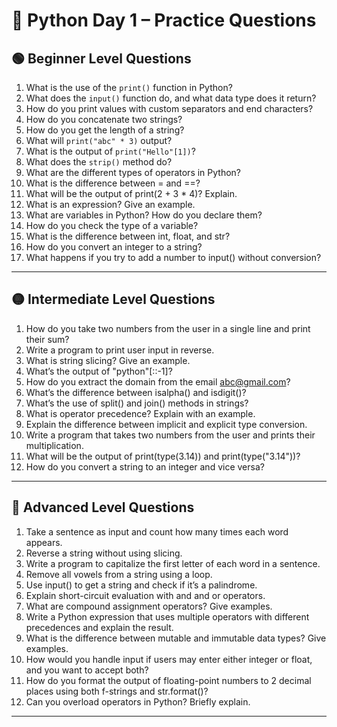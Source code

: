
# 🐍 Python Day 1 – Practice Questions

## 🟢 Beginner Level Questions

1. What is the use of the `print()` function in Python?
2. What does the `input()` function do, and what data type does it return?
3. How do you print values with custom separators and end characters?
4. How do you concatenate two strings?
5. How do you get the length of a string?
6. What will `print("abc" * 3)` output?
7. What is the output of `print("Hello"[1])`?
8. What does the `strip()` method do?
9. What are the different types of operators in Python?
10. What is the difference between = and ==?
11. What will be the output of print(2 + 3 * 4)? Explain.
12. What is an expression? Give an example.
13. What are variables in Python? How do you declare them?
14. How do you check the type of a variable?
15. What is the difference between int, float, and str?
16. How do you convert an integer to a string?
17. What happens if you try to add a number to input() without conversion?


---

## 🟡 Intermediate Level Questions

1. How do you take two numbers from the user in a single line and print their sum?  
2. Write a program to print user input in reverse.  
3. What is string slicing? Give an example.  
4. What’s the output of "python"[::-1]?  
5. How do you extract the domain from the email abc@gmail.com?  
6. What’s the difference between isalpha() and isdigit()?  
7. What’s the use of split() and join() methods in strings?   
8. What is operator precedence? Explain with an example.  
9. Explain the difference between implicit and explicit type conversion.  
10. Write a program that takes two numbers from the user and prints their multiplication.
11. What will be the output of print(type(3.14)) and print(type("3.14"))?  
12. How do you convert a string to an integer and vice versa?  

---

## 🔴 Advanced Level Questions

1. Take a sentence as input and count how many times each word appears.  
2. Reverse a string without using slicing.  
3. Write a program to capitalize the first letter of each word in a sentence.  
4. Remove all vowels from a string using a loop.  
5. Use input() to get a string and check if it’s a palindrome. 
6. Explain short-circuit evaluation with and and or operators.  
7. What are compound assignment operators? Give examples.  
8. Write a Python expression that uses multiple operators with different precedences and explain the result. 
9. What is the difference between mutable and immutable data types? Give examples.  
10. How would you handle input if users may enter either integer or float, and you want to accept both?  
11. How do you format the output of floating-point numbers to 2 decimal places using both f-strings and str.format()?  
12. Can you overload operators in Python? Briefly explain.  


---
